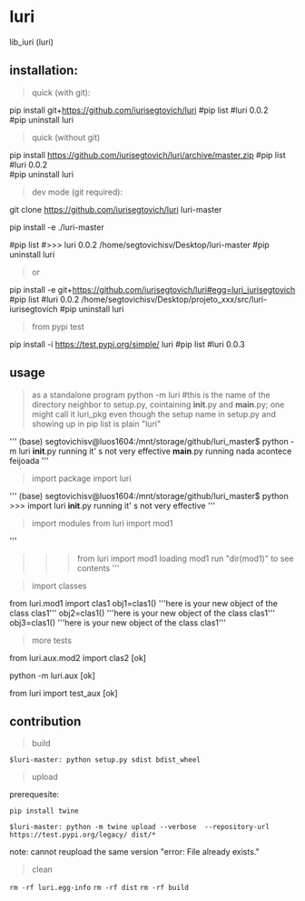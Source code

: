 # luri
lib_iuri (luri)

## installation:

> quick (with git):

pip install git+https://github.com/iurisegtovich/luri
#pip list
#luri                               0.0.2               
#pip uninstall luri

> quick (without git)

pip install https://github.com/iurisegtovich/luri/archive/master.zip
#pip list
#luri                               0.0.2               
#pip uninstall luri

> dev mode (git required):

git clone https://github.com/iurisegtovich/luri luri-master

pip install -e ./luri-master

#pip list
#>>> luri                               0.0.2               /home/segtovichisv/Desktop/luri-master
#pip uninstall luri

> or

pip install -e git+https://github.com/iurisegtovich/luri#egg=luri_iurisegtovich
#pip list
#luri                               0.0.2               /home/segtovichisv/Desktop/projeto_xxx/src/luri-iurisegtovich
#pip uninstall luri

> from pypi test

pip install -i https://test.pypi.org/simple/ luri
#pip list
#luri                               0.0.3               

## usage

> as a standalone program
python -m luri
#this is the name of the directory neighbor to setup.py, cointaining __init__.py and __main__.py; one might call it luri_pkg even though the setup name in setup.py and showing up in pip list is plain "luri"

'''
(base) segtovichisv@luos1604:/mnt/storage/github/luri_master$ python -m luri
    __init__.py running
    it' s not very effective
    __main__.py running
    nada acontece feijoada
'''

> import package
import luri

'''
(base) segtovichisv@luos1604:/mnt/storage/github/luri_master$ python
    >>> import luri
    __init__.py running
    it' s not very effective
'''

> import modules
from luri import mod1

'''
>>> from luri import mod1
loading mod1
run "dir(mod1)" to see contents
'''

> import classes

from luri.mod1 import clas1
obj1=clas1()
'''here is your new object of the class clas1'''
obj2=clas1()
'''here is your new object of the class clas1'''
obj3=clas1()
'''here is your new object of the class clas1'''

> more tests

from luri.aux.mod2 import clas2 [ok]

python -m luri.aux [ok]

from luri import test_aux [ok]



## contribution

> build
	
`$luri-master: python setup.py sdist bdist_wheel`

> upload
	
prerequesite:

`pip install twine`
	
`$luri-master: python -m twine upload --verbose  --repository-url https://test.pypi.org/legacy/ dist/*`

note: cannot reupload the same version "error: File already exists."

> clean

`rm -rf luri.egg-info`
`rm -rf dist`
`rm -rf build`
